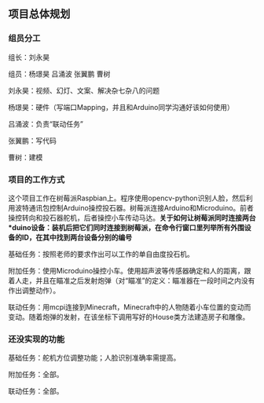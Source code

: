 ## 项目总体规划

### 组员分工

组长：刘永昊

组员：杨璟昊 吕涌波 张翼鹏 曹树

刘永昊：视频、幻灯、文案、解决杂七杂八的问题

杨璟昊：硬件（写端口Mapping，并且和Arduino同学沟通好该如何使用）

吕涌波：负责“联动任务”

张翼鹏：写代码

曹树：建模

### 项目的工作方式

这个项目工作在树莓派Raspbian上。程序使用opencv-python识别人脸，然后利用波特通讯包控制Arduino操控投石器。树莓派连接Arduino和Microduino。前者操控转向和投石器舵机，后者操控小车传动马达。**关于如何让树莓派同时连接两台\*duino设备：装机后把它们同时连接到树莓派，在命令行窗口里列举所有外围设备的ID，在其中找到两台设备分别的编号**

基础任务：按照老师的要求作出可以工作的单自由度投石机。

附加任务：使用Microduino操控小车。使用超声波等传感器确定和人的距离，跟着人走，并且在瞄准之后发射炮弹（对“瞄准”的定义：瞄准器在一段时间之内没有作出调整动作）。

联动任务：用mcpi连接到Minecraft，Minecraft中的人物随着小车位置的变动而变动。随着炮弹的发射，在该坐标下调用写好的House类方法建造房子和雕像。



### 还没实现的功能

基础任务：舵机方位调整功能；人脸识别准确率需提高。

附加任务：全部。

联动任务：全部。
